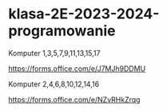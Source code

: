 # klasa-2E-2023-2024-programowanie


Komputer 1,3,5,7,9,11,13,15,17

https://forms.office.com/e/J7MJh9DDMU

Komputer 2,4,6,8,10,12,14,16

https://forms.office.com/e/NZvRHkZrqg
